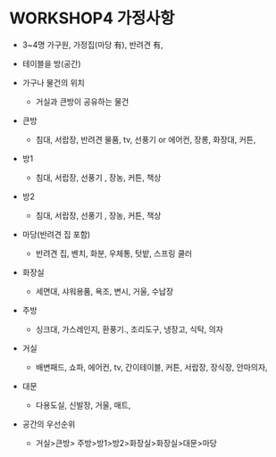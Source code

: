 # WORKSHOP4 가정사항

+ 3~4명 가구원, 가정집(마당 有), 반려견 有, 
+ 테이블을 방(공간) 
+ 가구나 물건의 위치
  + 거실과 큰방이 공유하는 물건
+ 큰방
  + 침대, 서랍장, 반려견 물품, tv, 선풍기 or 에어컨, 장롱, 화장대, 커튼, 
+ 방1
  + 침대, 서랍장, 선풍기 , 장농, 커튼, 책상
+ 방2
  + 침대, 서랍장, 선풍기 , 장농, 커튼, 책상
+ 마당(반려견 집 포함)
  + 반려견 집, 벤치, 화분, 우체통, 텃밭, 스프링 쿨러 
+ 화장실
  + 세면대, 샤워용품, 욕조, 변시, 거울, 수납장
+ 주방 
  + 싱크대, 가스레인지, 환풍기., 조리도구, 냉장고, 식탁, 의자 
+ 거실 
  + 배변패드, 쇼파, 에어컨, tv, 간이테이블, 커튼, 서랍장, 장식장, 안마의자, 
+ 대문  
  + 다용도실, 신발장, 거울, 매트, 

+ 공간의 우선순위
  + 거실>큰방> 주방>방1>방2>화장실>화장실>대문>마당